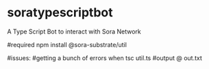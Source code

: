 # soratypescriptbot
A Type Script Bot to interact with Sora Network

#required
npm install @sora-substrate/util

#issues:
#getting a bunch of errors when
tsc util.ts
#output @ out.txt
